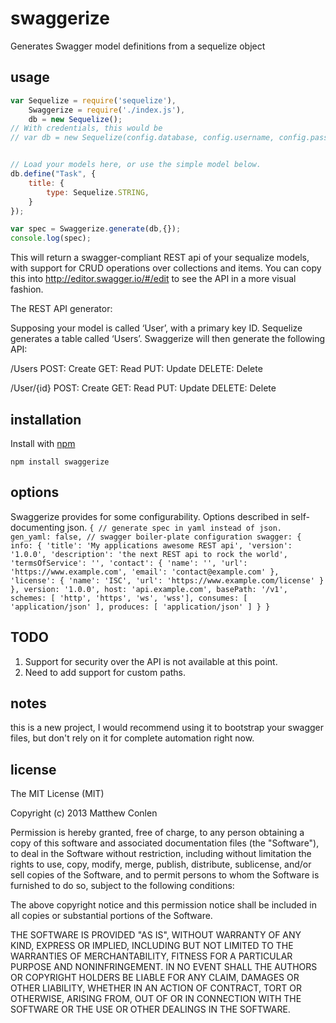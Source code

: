 swaggerize
===========

Generates Swagger model definitions from a sequelize object

usage
---

```js
var Sequelize = require('sequelize'),
    Swaggerize = require('./index.js'),
    db = new Sequelize();
// With credentials, this would be
// var db = new Sequelize(config.database, config.username, config.password, config.options);


// Load your models here, or use the simple model below.
db.define("Task", {
    title: {
        type: Sequelize.STRING,
    }
});

var spec = Swaggerize.generate(db,{});
console.log(spec);
```

This will return a swagger-compliant REST api of your sequalize models, with support for CRUD operations over collections and items.
You can copy this into http://editor.swagger.io/#/edit to see the API in a more visual fashion.

The REST API generator:

Supposing your model is called ‘User’, with a primary key ID. Sequelize generates a table called ‘Users’.
Swaggerize will then generate the following API:

/Users
    POST: Create
    GET: Read
    PUT: Update
    DELETE: Delete

/User/{id}
    POST: Create
    GET: Read
    PUT: Update
    DELETE: Delete


installation
--

Install with [npm](https://npmjs.org/package/sequelize-swagger)

`npm install swaggerize`

options
--

Swaggerize provides for some configurability. Options described in self-documenting json.
`
{
    // generate spec in yaml instead of json.
    gen_yaml: false,
    // swagger boiler-plate configuration
    swagger: {
        info: {
            'title': 'My applications awesome REST api',
            'version': '1.0.0',
            'description': 'the next REST api to rock the world',
            'termsOfService': '',
            'contact': {
                'name': '',
                'url': 'https://www.example.com',
                'email': 'contact@example.com'
            },
            'license': {
                'name': 'ISC',
                'url': 'https://www.example.com/license'
            }
        },
        version: '1.0.0',
        host: 'api.example.com',
        basePath: '/v1',
        schemes: [ 'http', 'https', 'ws', 'wss'],
        consumes: [
            'application/json'
        ],
        produces: [
            'application/json'
        ]
    }
}
`

TODO
--
1. Support for security over the API is not available at this point.
2. Need to add support for custom paths.

notes
--

this is a new project, I would recommend using it to bootstrap your swagger files, but don't rely on it for complete automation right now.

license
-- 

The MIT License (MIT)

Copyright (c) 2013 Matthew Conlen

Permission is hereby granted, free of charge, to any person obtaining a copy of this software and associated documentation files (the "Software"), to deal in the Software without restriction, including without limitation the rights to use, copy, modify, merge, publish, distribute, sublicense, and/or sell copies of the Software, and to permit persons to whom the Software is furnished to do so, subject to the following conditions:

The above copyright notice and this permission notice shall be included in all copies or substantial portions of the Software.

THE SOFTWARE IS PROVIDED "AS IS", WITHOUT WARRANTY OF ANY KIND, EXPRESS OR IMPLIED, INCLUDING BUT NOT LIMITED TO THE WARRANTIES OF MERCHANTABILITY, FITNESS FOR A PARTICULAR PURPOSE AND NONINFRINGEMENT. IN NO EVENT SHALL THE AUTHORS OR COPYRIGHT HOLDERS BE LIABLE FOR ANY CLAIM, DAMAGES OR OTHER LIABILITY, WHETHER IN AN ACTION OF CONTRACT, TORT OR OTHERWISE, ARISING FROM, OUT OF OR IN CONNECTION WITH THE SOFTWARE OR THE USE OR OTHER DEALINGS IN THE SOFTWARE.
